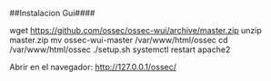 ##Instalacion Gui####

wget https://github.com/ossec/ossec-wui/archive/master.zip
unzip master.zip
mv ossec-wui-master /var/www/html/ossec
cd /var/www/html/ossec
./setup.sh
systemctl restart apache2


Abrir en el navegador: http://127.0.0.1/ossec/
